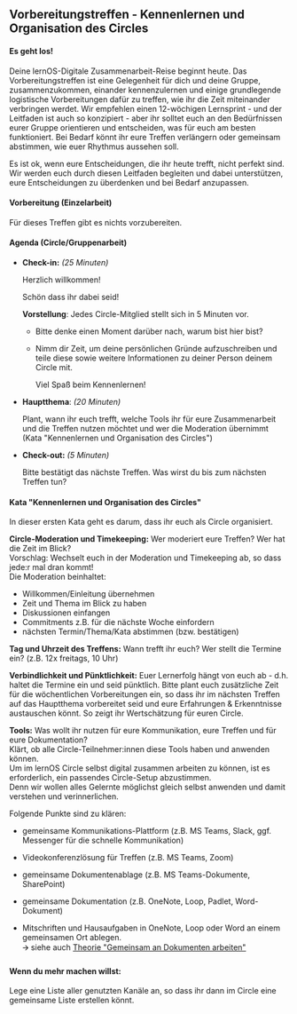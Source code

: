 ## Vorbereitungstreffen - Kennenlernen und Organisation des Circles

#### Es geht los!

Deine lernOS-Digitale Zusammenarbeit-Reise beginnt heute. Das
Vorbereitungstreffen ist eine Gelegenheit für dich und deine Gruppe,
zusammenzukommen, einander kennenzulernen und einige grundlegende
logistische Vorbereitungen dafür zu treffen, wie ihr die Zeit
miteinander verbringen werdet. Wir empfehlen einen 12-wöchigen
Lernsprint - und der Leitfaden ist auch so konzipiert - aber ihr solltet
euch an den Bedürfnissen eurer Gruppe orientieren und entscheiden, was
für euch am besten funktioniert. Bei Bedarf könnt ihr eure Treffen
verlängern oder gemeinsam abstimmen, wie euer Rhythmus aussehen soll.

Es ist ok, wenn eure Entscheidungen, die ihr heute trefft, nicht perfekt
sind. Wir werden euch durch diesen Leitfaden begleiten und dabei
unterstützen, eure Entscheidungen zu überdenken und bei Bedarf
anzupassen.

#### Vorbereitung (Einzelarbeit)

Für dieses Treffen gibt es nichts vorzubereiten.

#### Agenda (Circle/Gruppenarbeit)

- **Check-in:** *(25 Minuten)*

    Herzlich willkommen!

    Schön dass ihr dabei seid!
 
    **Vorstellung**: Jedes Circle-Mitglied stellt sich in 5 Minuten vor.

    - Bitte denke einen Moment darüber nach, warum bist hier bist?

    - Nimm dir Zeit, um deine persönlichen Gründe aufzuschreiben und teile
      diese sowie weitere Informationen zu deiner Person deinem Circle mit.

      Viel Spaß beim Kennenlernen!

- **Hauptthema**: *(20 Minuten)*

    Plant, wann ihr euch trefft, welche Tools ihr für eure Zusammenarbeit
    und die Treffen nutzen möchtet und wer die Moderation übernimmt (Kata
    "Kennenlernen und Organisation des
    Circles")

- **Check-out:** *(5 Minuten)*

    Bitte bestätigt das nächste Treffen. Was wirst du bis zum nächsten
    Treffen tun?

#### Kata "Kennenlernen und Organisation des Circles"

In dieser ersten Kata geht es darum, dass ihr euch als Circle
organisiert.

**Circle-Moderation und Timekeeping:** Wer moderiert eure Treffen? Wer
hat die Zeit im Blick?  
Vorschlag: Wechselt euch in der Moderation und Timekeeping ab, so dass
jede:r mal dran kommt!  
Die Moderation beinhaltet:

- Willkommen/Einleitung übernehmen
- Zeit und Thema im Blick zu haben
- Diskussionen einfangen
- Commitments z.B. für die nächste Woche einfordern
- nächsten Termin/Thema/Kata abstimmen (bzw. bestätigen)

**Tag und Uhrzeit des Treffens:** Wann trefft ihr euch? Wer stellt die
  Termine ein? (z.B. 12x freitags, 10 Uhr)

**Verbindlichkeit und Pünktlichkeit:** Euer Lernerfolg hängt von euch
  ab - d.h. haltet die Termine ein und seid pünktlich. Bitte plant euch
  zusätzliche Zeit für die wöchentlichen Vorbereitungen ein, so dass ihr
  im nächsten Treffen auf das Hauptthema vorbereitet seid und eure
  Erfahrungen & Erkenntnisse austauschen könnt. So zeigt ihr
  Wertschätzung für euren Circle.

**Tools:** Was wollt ihr nutzen für eure Kommunikation, eure Treffen
  und für eure Dokumentation?  
  Klärt, ob alle Circle-Teilnehmer:innen diese Tools haben und anwenden
  können.  
  Um im lernOS Circle selbst digital zusammen arbeiten zu können, ist es
  erforderlich, ein passendes Circle-Setup abzustimmen.  
  Denn wir wollen alles Gelernte möglichst gleich selbst anwenden und
  damit verstehen und verinnerlichen.

  Folgende Punkte sind zu klären:

- gemeinsame Kommunikations-Plattform (z.B. MS Teams, Slack, ggf.
  Messenger für die schnelle Kommunikation)

- Videokonferenzlösung für Treffen (z.B. MS Teams, Zoom)

- gemeinsame Dokumentenablage (z.B. MS Teams-Dokumente, SharePoint)

- gemeinsame Dokumentation (z.B. OneNote, Loop, Padlet, Word-Dokument)

- Mitschriften und Hausaufgaben in OneNote, Loop oder Word an einem
  gemeinsamen Ort ablegen.  
  🡪 siehe auch [Theorie "Gemeinsam an Dokumenten
  arbeiten"](#gemeinsam-an-dokumenten-arbeiten)

#### Wenn du mehr machen willst: 

Lege eine Liste aller genutzten Kanäle an, so dass ihr dann im Circle
eine gemeinsame Liste erstellen könnt.
